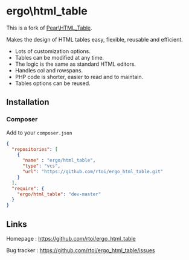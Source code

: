 # ergo\html_table

This is a fork of [Pear\HTML_Table](https://pear.php.net/package/HTML_Table).

Makes the design of HTML tables easy, flexible, reusable and efficient.

-   Lots of customization options.
-   Tables can be modified at any time.
-   The logic is the same as standard HTML editors.
-   Handles col and rowspans.
-   PHP code is shorter, easier to read and to maintain.
-   Tables options can be reused.

## Installation

### Composer
Add to your ```composer.json```
```json
{    
  "repositories": [
    {
      "name" : "ergo/html_table",
      "type": "vcs",
      "url": "https://github.com/rtoi/ergo_html_table.git"
    }
  ],
  "require": {
    "ergo/html_table": "dev-master"
  }
}
```

## Links

Homepage : <https://github.com/rtoi/ergo_html_table>

Bug tracker :   <https://github.com/rtoi/ergo_html_table/issues>


